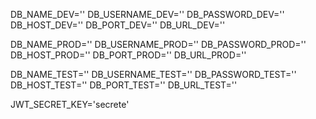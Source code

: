 DB_NAME_DEV=''
DB_USERNAME_DEV=''
DB_PASSWORD_DEV=''
DB_HOST_DEV=''
DB_PORT_DEV=''
DB_URL_DEV=''

DB_NAME_PROD=''
DB_USERNAME_PROD=''
DB_PASSWORD_PROD=''
DB_HOST_PROD=''
DB_PORT_PROD=''
DB_URL_PROD=''

DB_NAME_TEST=''
DB_USERNAME_TEST=''
DB_PASSWORD_TEST=''
DB_HOST_TEST=''
DB_PORT_TEST=''
DB_URL_TEST=''

JWT_SECRET_KEY='secrete'
